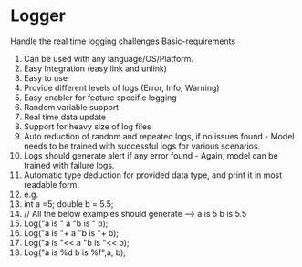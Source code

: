 # Logger
Handle the real time logging challenges
Basic-requirements
1. Can be used with any language/OS/Platform.
2. Easy Integration (easy link and unlink)
3. Easy to use
4. Provide different levels of logs (Error, Info, Warning)
5. Easy enabler for feature specific logging
6. Random variable support
7. Real time data update
8. Support for heavy size of log files
9. Auto reduction of random and repeated logs, if no issues found - Model needs to be trained with successful logs for various scenarios.
10. Logs should generate alert if any error found - Again, model can be trained with failure logs.
11. Automatic type deduction for provided data type, and print it in most readable form.
12. e.g.
13.   int a =5; double b = 5.5;
14.   // All the below examples should generate --> a is 5 b is 5.5
15.   Log("a is " a "b is " b); 
16.   Log("a is "+ a "b is "+ b);
17.   Log("a is "<< a "b is "<< b);
18.   Log("a is %d b is %f",a, b);
